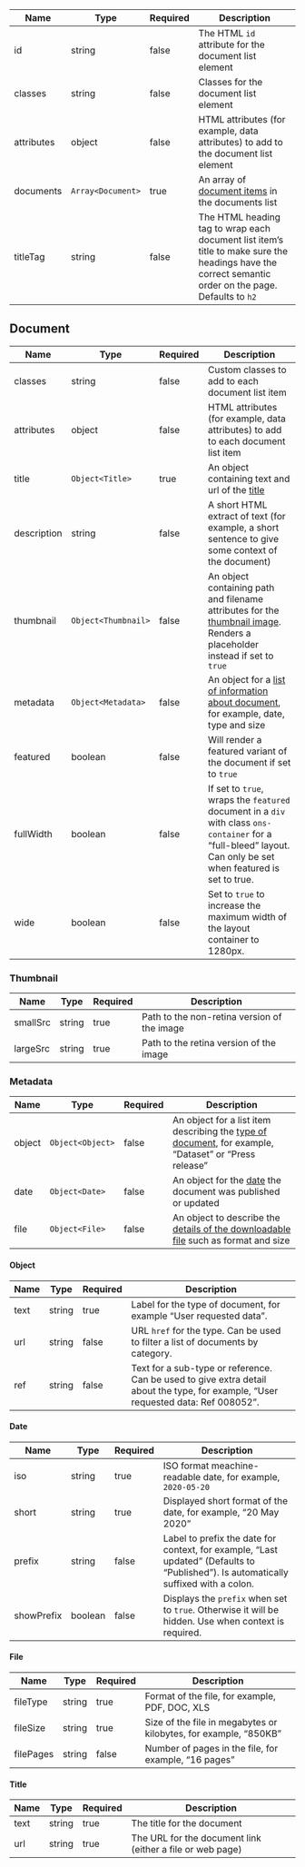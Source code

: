 | Name       | Type              | Required | Description                                                                                                                                          |
| ---------- | ----------------- | -------- | ---------------------------------------------------------------------------------------------------------------------------------------------------- |
| id         | string            | false    | The HTML `id` attribute for the document list element                                                                                                |
| classes    | string            | false    | Classes for the document list element                                                                                                                |
| attributes | object            | false    | HTML attributes (for example, data attributes) to add to the document list element                                                                   |
| documents  | `Array<Document>` | true     | An array of [document items](#document) in the documents list                                                                                        |
| titleTag   | string            | false    | The HTML heading tag to wrap each document list item’s title to make sure the headings have the correct semantic order on the page. Defaults to `h2` |

## Document

| Name        | Type                | Required | Description                                                                                                                                                    |
| ----------- | ------------------- | -------- | -------------------------------------------------------------------------------------------------------------------------------------------------------------- |
| classes     | string              | false    | Custom classes to add to each document list item                                                                                                               |
| attributes  | object              | false    | HTML attributes (for example, data attributes) to add to each document list item                                                                               |
| title       | `Object<Title>`     | true     | An object containing text and url of the [title](#title)                                                                                                       |
| description | string              | false    | A short HTML extract of text (for example, a short sentence to give some context of the document)                                                              |
| thumbnail   | `Object<Thumbnail>` | false    | An object containing path and filename attributes for the [thumbnail image](#thumbnail). Renders a placeholder instead if set to `true`                        |
| metadata    | `Object<Metadata>`  | false    | An object for a [list of information about document](#metadata), for example, date, type and size                                                              |
| featured    | boolean             | false    | Will render a featured variant of the document if set to `true`                                                                                                |
| fullWidth   | boolean             | false    | If set to `true`, wraps the `featured` document in a `div` with class `ons-container` for a “full-bleed” layout. Can only be set when featured is set to true. |
| wide        | boolean             | false    | Set to `true` to increase the maximum width of the layout container to 1280px.                                                                                 |

### Thumbnail

| Name     | Type   | Required | Description                                 |
| -------- | ------ | -------- | ------------------------------------------- |
| smallSrc | string | true     | Path to the non-retina version of the image |
| largeSrc | string | true     | Path to the retina version of the image     |

### Metadata

| Name   | Type             | Required | Description                                                                                                     |
| ------ | ---------------- | -------- | --------------------------------------------------------------------------------------------------------------- |
| object | `Object<Object>` | false    | An object for a list item describing the [type of document](#object), for example, “Dataset” or “Press release” |
| date   | `Object<Date>`   | false    | An object for the [date](#date) the document was published or updated                                           |
| file   | `Object<File>`   | false    | An object to describe the [details of the downloadable file](#file) such as format and size                     |

#### Object

| Name | Type   | Required | Description                                                                                                                        |
| ---- | ------ | -------- | ---------------------------------------------------------------------------------------------------------------------------------- |
| text | string | true     | Label for the type of document, for example “User requested data”.                                                                 |
| url  | string | false    | URL `href` for the type. Can be used to filter a list of documents by category.                                                    |
| ref  | string | false    | Text for a sub-type or reference. Can be used to give extra detail about the type, for example, “User requested data: Ref 008052”. |

#### Date

| Name       | Type    | Required | Description                                                                                                                          |
| ---------- | ------- | -------- | ------------------------------------------------------------------------------------------------------------------------------------ |
| iso        | string  | true     | ISO format meachine-readable date, for example, `2020-05-20`                                                                         |
| short      | string  | true     | Displayed short format of the date, for example, “20 May 2020”                                                                       |
| prefix     | string  | false    | Label to prefix the date for context, for example, “Last updated” (Defaults to “Published”). Is automatically suffixed with a colon. |
| showPrefix | boolean | false    | Displays the `prefix` when set to `true`. Otherwise it will be hidden. Use when context is required.                                 |

#### File

| Name      | Type   | Required | Description                                                      |
| --------- | ------ | -------- | ---------------------------------------------------------------- |
| fileType  | string | true     | Format of the file, for example, PDF, DOC, XLS                   |
| fileSize  | string | true     | Size of the file in megabytes or kilobytes, for example, “850KB” |
| filePages | string | false    | Number of pages in the file, for example, “16 pages”             |

#### Title

| Name | Type   | Required | Description                                               |
| ---- | ------ | -------- | --------------------------------------------------------- |
| text | string | true     | The title for the document                                |
| url  | string | true     | The URL for the document link (either a file or web page) |
